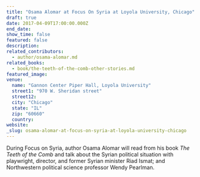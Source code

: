 ```yaml
---
title: "Osama Alomar at Focus On Syria at Loyola University, Chicago"
draft: true
date: 2017-04-09T17:00:00.000Z
end_date:
show_time: false
featured: false
description:
related_contributors:
  - author/osama-alomar.md
related_books:
  - book/the-teeth-of-the-comb-other-stories.md
featured_image: 
venue:
  name: "Gannon Center Piper Hall, Loyola University"
  street1: "970 W. Sheridan street"
  street12:
  city: "Chicago"
  state: "IL"
  zip: "60660"
  country:
website:
_slug: osama-alomar-at-focus-on-syria-at-loyola-university-chicago
---
```


During Focus on Syria, author Osama Alomar will read from his book _The Teeth of the Comb_ and talk about the Syrian political situation with playwright, director, and former Syrian minister Riad Ismat; and Northwestern political science professor Wendy Pearlman.

